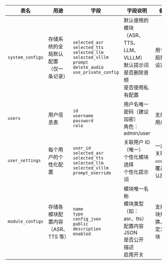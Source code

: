 | 表名               | 用途                   | 字段                                                                                                                                                  | 字段说明                                                                     | 备注                   |
| ---------------- | -------------------- | --------------------------------------------------------------------------------------------------------------------------------------------------- | ------------------------------------------------------------------------ | -------------------- |
| `system_configs` | 存储系统的全局默认配置（仅一条记录）   | `selected_asr`<br>`selected_tts`<br>`selected_llm`<br>`selected_vlllm`<br>`prompt`<br>`delete_audio`<br>`use_private_config` | 默认使用的模块（ASR、TTS、LLM、VLLLM）<br>默认提示词<br>是否删除音频<br>是否使用私有配置 | 用于全局默认设定             |
| `users`          | 用户信息表                | `id`<br>`username`<br>`password`<br>`role`                                                                                                          | 用户名唯一<br>密码（建议加密）<br>角色：admin/user                                       | 支持多用户                |
| `user_settings`  | 每个用户的个性化配置           | `user_id`<br>`selected_asr`<br>`selected_tts`<br>`selected_llm`<br>`selected_vlllm`<br>`prompt_override`                     | 关联用户 ID（唯一）<br>个性化模块选择<br>个性化提示词                             | 一对一关联 `users`，覆盖默认配置 |
| `module_configs` | 存储各模块配置内容（ASR、TTS 等） | `name`<br>`type`<br>`config_json`<br>`public`<br>`description`<br>`enabled`                                                                         | 模块唯一名称<br>模块类型（如：asr、tts）<br>配置内容 JSON<br>是否公开<br>描述<br>启用开关             | 支持模块热切换、自定义模块        |
